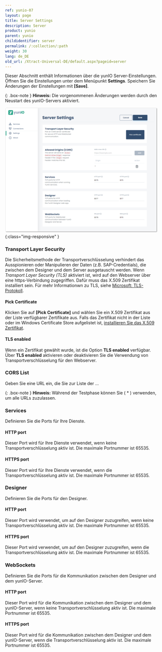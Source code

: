 ```yaml
---
ref: yunio-07
layout: page
title: Server Settings
description: Server
product: yunio
parent: yunio
childidentifier: server
permalink: /:collection/:path
weight: 30
lang: de_DE
old_url: /Xtract-Universal-DE/default.aspx?pageid=server
---
```


Dieser Abschnitt enthält Informationen über die yunIO Server-Einstellungen.<br>
Öffnen Sie die Einstellungen unter dem Menüpunkt **Settings**. 
Speichern Sie Änderungen der Einstellungen mit **[Save]**.

{: .box-note }
**Hinweis:** Die vorgenommenen Änderungen werden durch den Neustart des yunIO-Servers aktiviert.

![Server-Settings](/img/content/yunio/Server-settings.png){:class="img-responsive" }

### Transport Layer Security

Die Sicherheitsmethode der Transportverschlüsselung verhindert das Ausspionieren oder Manipulieren der Daten (z.B. SAP-Credentials), die zwischen dem Designer und dem Server ausgetauscht werden.
Wenn *Transport Layer Security (TLS)* aktiviert ist, wird auf den Webserver über eine https-Verbindung zugegriffen.
Dafür muss das X.509 Zertifikat installiert sein. 
Für mehr Informationwn zu TLS, siehe [Microsoft: TLS-Protokoll](https://docs.microsoft.com/de-de/windows/win32/secauthn/transport-layer-security-protocol).


#### Pick Certificate
Klicken Sie auf **[Pick Certificate]** und wählen Sie ein X.509 Zertifikat aus der Liste verfügbarer Zertifikate aus.
Falls das Zertifikat nicht in der Liste oder im Windows Certificate Store aufgelistet ist, [installieren Sie das X.509 Zertifikat](./x.509-zertifikat-installieren).

#### TLS enabled
Wenn ein Zertifikat gewählt wurde, ist die Option **TLS enabled** verfügbar.<br>
Über **TLS enabled** aktivieren oder deaktivieren Sie die Verwendung von Transportverschlüsselung für den Webserver.

### CORS List

Geben Sie eine URL ein, die Sie zur Liste der ...

{: .box-note }
**Hinweis:** Während der Testphase können Sie ( * ) verwenden, um alle URLs zuzulassen.

### Services

Definieren Sie die Ports für Ihre Dienste.

#### HTTP port
Dieser Port wird für Ihre Dienste verwendet, wenn keine Transportverschlüsselung aktiv ist. Die maximale Portnummer ist 65535.

#### HTTPS port
Dieser Port wird für Ihre Dienste verwendet, wenn die Transportverschlüsselung aktiv ist. Die maximale Portnummer ist 65535.

### Designer

Definieren Sie die Ports für den Designer.

#### HTTP port
Dieser Port wird verwendet, um auf den Designer zuzugreifen, wenn keine Transportverschlüsselung aktiv ist. Die maximale Portnummer ist 65535.

#### HTTPS port
Dieser Port wird verwendet, um auf den Designer zuzugreifen, wenn die Transportverschlüsselung aktiv ist. Die maximale Portnummer ist 65535.

### WebSockets

Definieren Sie die Ports für die Kommunikation zwischen dem Designer und dem yunIO-Server.

#### HTTP port
Dieser Port wird für die Kommunikation zwischen dem Designer und dem yunIO-Server, wenn keine Transportverschlüsselung aktiv ist. Die maximale Portnummer ist 65535.

#### HTTPS port
Dieser Port wird für die Kommunikation zwischen dem Designer und dem yunIO-Server, wenn die Transportverschlüsselung aktiv ist. Die maximale Portnummer ist 65535.
